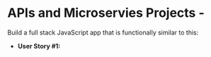 # APIs and Microservies Projects -

Build a full stack JavaScript app that is functionally similar to this:

-   **User Story #1:**

